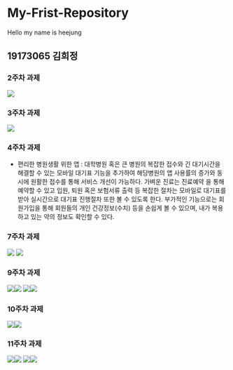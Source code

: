 # My-Frist-Repository
Hello my name is heejung
## 19173065 김희정
### 2주차 과제
   <img src="./png/2주차과제.PNG"></img>
### 3주차 과제
  <img src="./png/3-1task.PNG"></img>
### 4주차 과제

  - 편리한 병원생활 위한 앱 : 대학병원 혹은 큰 병원의 복잡한 접수와 긴 대기시간을 해결할 수 있는 모바일 대기표 기능을 추가하여 
                            해당병원의 앱 사용률의 증가와 동시에 원활한 접수를 통해 서비스 개선이 가능하다. 가벼운 진료는 진료예약
                            을 통해 예약할 수 있고 입원, 퇴원 혹은 보험서류 출력 등 복잡한 절차는 모바일로 대기표를 받아 실시간으로
                            대기표 진행절차 또한 볼 수 있도록 한다. 부가적인 기능으로는 회원가입을 통해 회원들의 개인 건강정보(수치) 등을
                            손쉽게 볼 수 있으며, 내가 복용하고 있는 약의 정보도 확인할 수 있다.
            
### 7주차 과제
<img src="./png/7-1.PNG"></img>
<img src="./png/7-2.PNG"></img>

### 9주차 과제
<img src="./png/9-1.PNG"></img><img src="./png/9-2.PNG"></img>
<img src="./png/9-3.PNG"></img><img src="./png/9-4.PNG"></img>

### 10주차 과제
<img src="./png/10-1.PNG"></img><img src="./png/10-2.PNG"></img>

### 11주차 과제
<img src="./png/11-1.PNG"></img><img src="./png/11-2.PNG"></img>
<img src="./png/11-3.PNG"></img><img src="./png/11-4.PNG"></img>
